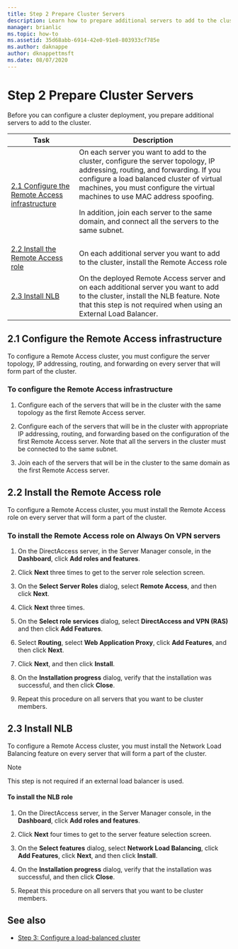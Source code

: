```yaml
---
title: Step 2 Prepare Cluster Servers
description: Learn how to prepare additional servers to add to the cluster.
manager: brianlic
ms.topic: how-to
ms.assetid: 35d68abb-6914-42e0-91e8-803933cf785e
ms.author: daknappe
author: dknappettmsft
ms.date: 08/07/2020
---
```

# Step 2 Prepare Cluster Servers

Before you can configure a cluster deployment, you prepare additional servers to add to the cluster.

|Task|Description|
|----|--------|
|[2.1 Configure the Remote Access infrastructure](#BKMK_config)|On each server you want to add to the cluster, configure the server topology, IP addressing, routing, and forwarding. If you configure a load balanced cluster of virtual machines, you must configure the virtual machines to use MAC address spoofing.<p>In addition, join each server to the same domain, and connect all the servers to the same subnet.|
|[2.2 Install the Remote Access role](#BKMK_Install)|On each additional server you want to add to the cluster, install the Remote Access role|
|[2.3 Install NLB](#BKMK_NLB)|On the deployed Remote Access server and on each additional server you want to add to the cluster, install the NLB feature. Note that this step is not required when using an External Load Balancer.|

## <a name="BKMK_config"></a>2.1 Configure the Remote Access infrastructure
To configure a Remote Access cluster, you must configure the server topology, IP addressing, routing, and forwarding on every server that will form part of the cluster.

### To configure the Remote Access infrastructure

1.  Configure each of the servers that will be in the cluster with the same topology as the first Remote Access server.

2.  Configure each of the servers that will be in the cluster with appropriate IP addressing, routing, and forwarding based on the configuration of the first Remote Access server. Note that all the servers in the cluster must be connected to the same subnet.

3.  Join each of the servers that will be in the cluster to the same domain as the first Remote Access server.

## <a name="BKMK_Install"></a>2.2 Install the Remote Access role
To configure a Remote Access cluster, you must install the Remote Access role on every server that will form a part of the cluster.

### To install the Remote Access role on Always On VPN servers

1.  On the DirectAccess server, in the Server Manager console, in the **Dashboard**, click **Add roles and features**.

2.  Click **Next** three times to get to the server role selection screen.

3.  On the **Select Server Roles** dialog, select **Remote Access**, and then click **Next**.

4.  Click **Next** three times.

5.  On the **Select role services** dialog, select **DirectAccess and VPN (RAS)** and then click **Add Features**.

6.  Select **Routing**, select **Web Application Proxy**, click **Add Features**, and then click **Next**.

7. Click **Next**, and then click **Install**.

8.  On the **Installation progress** dialog, verify that the installation was successful, and then click **Close**.

9.  Repeat this procedure on all servers that you want to be cluster members.

## <a name="BKMK_NLB"></a>2.3 Install NLB
To configure a Remote Access cluster, you must install the Network Load Balancing feature on every server that will form a part of the cluster.

> [!NOTE]
> This step is not required if an external load balancer is used.

#### To install the NLB role

1.  On the DirectAccess server, in the Server Manager console, in the **Dashboard**, click **Add roles and features**.

2.  Click **Next** four times to get to the server feature selection screen.

3.  On the **Select features** dialog, select **Network Load Balancing**, click **Add Features**, click **Next**, and then click **Install**.

4.  On the **Installation progress** dialog, verify that the installation was successful, and then click **Close**.

5.  Repeat this procedure on all servers that you want to be cluster members.

## <a name="BKMK_Links"></a>See also

-   [Step 3: Configure a load-balanced cluster](Step-3-Configure-a-Load-Balanced-Cluster.md)



